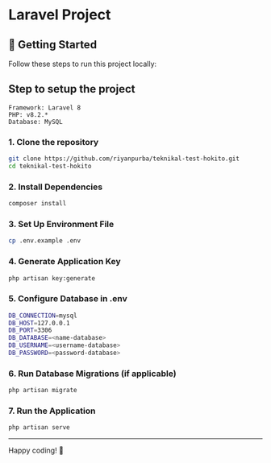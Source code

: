# Laravel Project

## 🚀 Getting Started

Follow these steps to run this project locally:

## Step to setup the project

```
Framework: Laravel 8
PHP: v8.2.*
Database: MySQL
```

### 1. Clone the repository
```sh
git clone https://github.com/riyanpurba/teknikal-test-hokito.git
cd teknikal-test-hokito
```

### 2. Install Dependencies
```sh
composer install
```

### 3. Set Up Environment File
```sh
cp .env.example .env
```

### 4. Generate Application Key
```sh
php artisan key:generate
```

### 5. Configure Database in .env
```sh
DB_CONNECTION=mysql
DB_HOST=127.0.0.1
DB_PORT=3306
DB_DATABASE=<name-database>
DB_USERNAME=<username-database>
DB_PASSWORD=<password-database>
```

### 6. Run Database Migrations (if applicable)
```sh
php artisan migrate
```

### 7. Run the Application
```sh
php artisan serve
```

---
Happy coding! 🎉